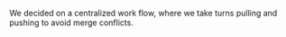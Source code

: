 We decided on a centralized work flow, where we take turns pulling and pushing to avoid merge conflicts.
